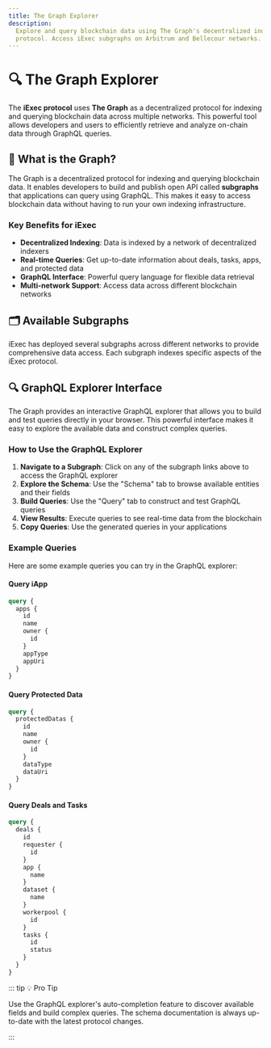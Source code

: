 ```yaml
---
title: The Graph Explorer
description:
  Explore and query blockchain data using The Graph's decentralized indexing
  protocol. Access iExec subgraphs on Arbitrum and Bellecour networks.
---
```


# 🔍 The Graph Explorer

The **iExec protocol** uses **The Graph** as a decentralized protocol for
indexing and querying blockchain data across multiple networks. This powerful
tool allows developers and users to efficiently retrieve and analyze on-chain
data through GraphQL queries.

<ImageViewer
  :image-url-dark="theGraphLogoImage"
  image-alt="The Graph Protocol"
  link-url="https://thegraph.com/docs/en/subgraphs/quick-start/"
/>

## 🎯 What is the Graph?

The Graph is a decentralized protocol for indexing and querying blockchain data.
It enables developers to build and publish open API called **subgraphs** that
applications can query using GraphQL. This makes it easy to access blockchain
data without having to run your own indexing infrastructure.

<ImageViewer
  :image-url-dark="theGraphProtocolImage"
  image-alt="The Graph Protocol"
  link-url="https://thegraph.com/docs/en/subgraphs/quick-start/"
/>

### Key Benefits for iExec

- **Decentralized Indexing**: Data is indexed by a network of decentralized
  indexers
- **Real-time Queries**: Get up-to-date information about deals, tasks, apps,
  and protected data
- **GraphQL Interface**: Powerful query language for flexible data retrieval
- **Multi-network Support**: Access data across different blockchain networks

## 🗂️ Available Subgraphs

iExec has deployed several subgraphs across different networks to provide
comprehensive data access. Each subgraph indexes specific aspects of the iExec
protocol.

<CardGrid>
  <ProjectCard
    title="iExec PoCo - Arbitrum"
    description="Indexes Proof of Contribution (PoCo) data on Arbitrum mainnet, including apps, deals, tasks, and workerpools"
    :icon-image="arbitrumIcon"
    status="available"
    status-label="Live"
    button-label="Explore Subgraph"
    button-icon="mdi:open-in-new"
    button-href="https://thegraph.com/explorer/subgraphs/B1comLe9SANBLrjdnoNTJSubbeC7cY7EoNu6zD82HeKy?view=Query&chain=arbitrum-one"
    button-target="_blank"
    button-rel="noreferrer"
  />
  
  <ProjectCard
    title="iExec DataProtector - Arbitrum"
    description="Indexes DataProtector protocol data on Arbitrum mainnet, including protected data, access grants, and sharing mechanisms"
    :icon-image="arbitrumIcon"
    status="available"
    status-label="Live"
    button-label="Explore Subgraph"
    button-icon="mdi:open-in-new"
    button-href="https://thegraph.com/explorer/subgraphs/Ep5zs5zVr4tDiVuQJepUu51e5eWYJpka624X4DMBxe3u?view=Query&chain=arbitrum-one"
    button-target="_blank"
    button-rel="noreferrer"
  />

<ProjectCard
    title="iExec PoCo - Bellecour"
    description="Indexes Proof of Contribution (PoCo) data on Bellecour mainnet, including apps, deals, tasks, and workerpools"
    :icon-image="iexecLogoIcon"
    status="available"
    status-label="Live"
    button-label="Explore Subgraph"
    button-icon="mdi:open-in-new"
    button-href="https://thegraph.bellecour.iex.ec/subgraphs/name/bellecour/poco-v5/graphql?query=query+MyQuery+%7B%0A++apps+%7B%0A++++name%0A++++id%0A++++owner+%7B%0A++++++id%0A++++%7D%0A++%7D%0A%7D"
    button-target="_blank"
    button-rel="noreferrer"
  />

<ProjectCard
    title="iExec DataProtector - Bellecour"
    description="Indexes DataProtector protocol data on Bellecour mainnet, including protected data, access grants, and sharing mechanisms"
    :icon-image="iexecLogoIcon"
    status="available"
    status-label="Live"
    button-label="Explore Subgraph"
    button-icon="mdi:open-in-new"
    button-href="https://thegraph.iex.ec/subgraphs/name/bellecour/dataProtector-v2/graphql?query=query+MyQuery+%7B%0A++protectedDatas+%7B%0A++++id%0A++++name%0A++++owner+%7B%0A++++++id%0A++++%7D%0A++%7D%0A%7D"
    button-target="_blank"
    button-rel="noreferrer"
  />

  </CardGrid>

## 🔍 GraphQL Explorer Interface

The Graph provides an interactive GraphQL explorer that allows you to build and
test queries directly in your browser. This powerful interface makes it easy to
explore the available data and construct complex queries.

<ImageViewer
  :image-url-dark="graphqlExplorerImage"
  image-alt="GraphQL Explorer Interface"
  link-url="https://thegraph.com/explorer/subgraphs/Ep5zs5zVr4tDiVuQJepUu51e5eWYJpka624X4DMBxe3u?view=Query&chain=arbitrum-one"
/>

### How to Use the GraphQL Explorer

1. **Navigate to a Subgraph**: Click on any of the subgraph links above to
   access the GraphQL explorer
2. **Explore the Schema**: Use the "Schema" tab to browse available entities and
   their fields
3. **Build Queries**: Use the "Query" tab to construct and test GraphQL queries
4. **View Results**: Execute queries to see real-time data from the blockchain
5. **Copy Queries**: Use the generated queries in your applications

### Example Queries

Here are some example queries you can try in the GraphQL explorer:

#### Query iApp

```graphql
query {
  apps {
    id
    name
    owner {
      id
    }
    appType
    appUri
  }
}
```

#### Query Protected Data

```graphql
query {
  protectedDatas {
    id
    name
    owner {
      id
    }
    dataType
    dataUri
  }
}
```

#### Query Deals and Tasks

```graphql
query {
  deals {
    id
    requester {
      id
    }
    app {
      name
    }
    dataset {
      name
    }
    workerpool {
      id
    }
    tasks {
      id
      status
    }
  }
}
```

::: tip 💡 Pro Tip

Use the GraphQL explorer's auto-completion feature to discover available fields
and build complex queries. The schema documentation is always up-to-date with
the latest protocol changes.

:::

<script setup>
import ImageViewer from '@/components/ImageViewer.vue';
import CardGrid from '@/components/CardGrid.vue';
import ProjectCard from '@/components/ProjectCard.vue';

// Assets
import theGraphLogoImage from '@/assets/tooling-&-explorers/the-graph/image-logo.jpg';
import theGraphProtocolImage from '@/assets/tooling-&-explorers/the-graph/protocol-view.jpg';
import arbitrumIcon from '@/assets/icons/arbitrum.svg';
import iexecLogoIcon from '@/assets/icons/iexec-logo.png';
import graphqlExplorerImage from '@/assets/tooling-&-explorers/the-graph/graphql-explorer.png';
</script>
